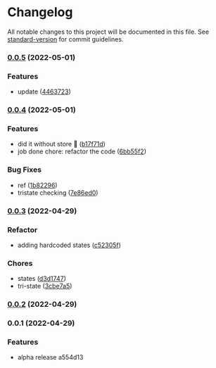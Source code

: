 # Changelog

All notable changes to this project will be documented in this file. See
[standard-version](https://github.com/conventional-changelog/standard-version)
for commit guidelines.

### [0.0.5](https://github.com/devastion/vue3-jstree-component/compare/v0.0.4...v0.0.5) (2022-05-01)

### Features

- update
  ([4463723](https://github.com/devastion/vue3-jstree-component/commit/4463723f168064ac2e6676cf18874fc3bb06741d))

### [0.0.4](https://github.com/devastion/vue3-jstree-component/compare/v0.0.3...v0.0.4) (2022-05-01)

### Features

- did it without store 🚀
  ([b17f71d](https://github.com/devastion/vue3-jstree-component/commit/b17f71df9df2bec47c17a8d7a94cc52e62a19370))
- job done chore: refactor the code
  ([6bb55f2](https://github.com/devastion/vue3-jstree-component/commit/6bb55f2ca5b826dd2249200454ae67d8a79bcc3d))

### Bug Fixes

- ref
  ([1b82296](https://github.com/devastion/vue3-jstree-component/commit/1b822962320d609258b312f5554f2f86e410e5cf))
- tristate checking
  ([7e86ed0](https://github.com/devastion/vue3-jstree-component/commit/7e86ed0bfc99056f6d1a1ebe4a7b6aebaba37d02))

### [0.0.3](https://github.com/devastion/vue3-jstree-component/compare/v0.0.2...v0.0.3) (2022-04-29)

### Refactor

- adding hardcoded states
  ([c52305f](https://github.com/devastion/vue3-jstree-component/commit/c52305f677ce187d5ab4442881eba904557e7220))

### Chores

- states
  ([d3d1747](https://github.com/devastion/vue3-jstree-component/commit/d3d1747293dcc6a658d07a5f196d48c9a1bc778c))
- tri-state
  ([3cbe7a5](https://github.com/devastion/vue3-jstree-component/commit/3cbe7a50d50ebd9bcbe76636a767fd661277ba87))

### [0.0.2](https://github.com/devastion/vue3-jstree-component/compare/v0.0.1...v0.0.2) (2022-04-29)

### 0.0.1 (2022-04-29)

### Features

- alpha release a554d13
